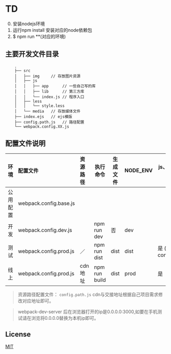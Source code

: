 # TD

0. 安装nodejs环境
1. 运行npm install 安装对应的node依赖包
2. $ npm run **(对应的环境)

## 主要开发文件目录
```
	.
    ├── src
    │   ├── img     // 存放图片资源
    │   ├── js      
    │   │   ├── app      // 一些自己写的库
    │   │   ├── lib      // 第三方库
    │   │   └── index.js // 程序入口
    │   ├── less
    │   │   └── style.less
    │   └── media   // 存放媒体文件
    ├── index.ejs   // ejs模版
    ├── config.path.js   // 路径配置
    └── webpack.config.XX.js

```
## 配置文件说明

| 环境              | 配置文件                     | 资源路径    | 执行命令               | 生成文件         | NODE_ENV |js、css是否压缩 |
| :--------------- | :------------------------- | :--------- | -------------------- | ---------------- |--------- |------------- |
| 公用配置           | webpack.config.base.js     |            |                      |                  |         |               |
| 开发              | webpack.config.dev.js      |            | npm run dev          | 否               |dev       |               |
| 测试              | webpack.config.prod.js     |  ／         | npm run dist        | dist             |dist      |是 (保留console.log)|
| 线上              | webpack.config.prod.js     |  cdn地址    | npm run build       | dist             |prod      |是              |


> 资源路径配置文件： `config.path.js` cdn与交接地址根据自己项目需求修改对应地址即可。

> webpack-dev-server 后在浏览器打开的ip是0.0.0.0:3000,如要在手机测试请在浏览将0.0.0.0替换为本机ip即可。

## License

[MIT](https://opensource.org/licenses/MIT)
